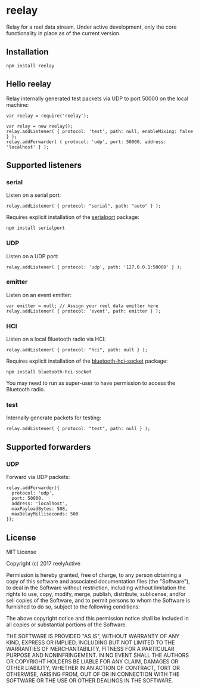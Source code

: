 reelay
======

Relay for a reel data stream.  Under active development, only the core functionality in place as of the current version.


Installation
------------

    npm install reelay


Hello reelay
------------

Relay internally generated test packets via UDP to port 50000 on the local machine:

    var reelay = require('reelay');

    var relay = new reelay();
    relay.addListener( { protocol: 'test', path: null, enableMixing: false } );
    relay.addForwarder( { protocol: 'udp', port: 50000, address: 'localhost' } );


Supported listeners
-------------------

### serial

Listen on a serial port:

    relay.addListener( { protocol: "serial", path: "auto" } );

Requires explicit installation of the [serialport](https://www.npmjs.com/package/serialport) package:

    npm install serialport

### UDP

Listen on a UDP port:

    relay.addListener( { protocol: 'udp', path: '127.0.0.1:50000' } );

### emitter

Listen on an event emitter:

    var emitter = null; // Assign your reel data emitter here
    relay.addListener( { protocol: 'event', path: emitter } );

### HCI

Listen on a local Bluetooth radio via HCI:

    relay.addListener( { protocol: "hci", path: null } );

Requires explicit installation of the [bluetooth-hci-socket](https://www.npmjs.com/package/bluetooth-hci-socket) package:

    npm install bluetooth-hci-socket

You may need to run as super-user to have permission to access the Bluetooth radio.

### test

Internally generate packets for testing:

    relay.addListener( { protocol: "test", path: null } );


Supported forwarders
--------------------

### UDP

Forward via UDP packets:

    relay.addForwarder({
      protocol: 'udp',
      port: 50000,
      address: 'localhost',
      maxPayloadBytes: 508,
      maxDelayMilliseconds: 500
    });


License
-------

MIT License

Copyright (c) 2017 reelyActive

Permission is hereby granted, free of charge, to any person obtaining a copy of this software and associated documentation files (the "Software"), to deal in the Software without restriction, including without limitation the rights to use, copy, modify, merge, publish, distribute, sublicense, and/or sell copies of the Software, and to permit persons to whom the Software is furnished to do so, subject to the following conditions:

The above copyright notice and this permission notice shall be included in all copies or substantial portions of the Software.

THE SOFTWARE IS PROVIDED "AS IS", WITHOUT WARRANTY OF ANY KIND, EXPRESS OR 
IMPLIED, INCLUDING BUT NOT LIMITED TO THE WARRANTIES OF MERCHANTABILITY, 
FITNESS FOR A PARTICULAR PURPOSE AND NONINFRINGEMENT. IN NO EVENT SHALL THE 
AUTHORS OR COPYRIGHT HOLDERS BE LIABLE FOR ANY CLAIM, DAMAGES OR OTHER 
LIABILITY, WHETHER IN AN ACTION OF CONTRACT, TORT OR OTHERWISE, ARISING FROM, 
OUT OF OR IN CONNECTION WITH THE SOFTWARE OR THE USE OR OTHER DEALINGS IN 
THE SOFTWARE.



